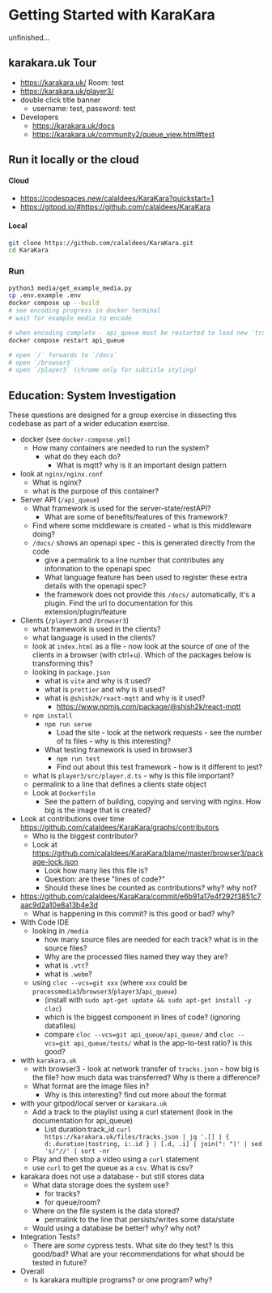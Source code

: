 Getting Started with KaraKara
=============================

unfinished...

karakara.uk Tour
-----------

* https://karakara.uk/
    Room: test
* https://karakara.uk/player3/
* double click title banner
    * username: test, password: test
* Developers
    * https://karakara.uk/docs
    * https://karakara.uk/community2/queue_view.html#test


Run it locally or the cloud
--------------

#### Cloud
* https://codespaces.new/calaldees/KaraKara?quickstart=1
* https://gitpod.io/#https://github.com/calaldees/KaraKara

#### Local
```bash
git clone https://github.com/calaldees/KaraKara.git
cd KaraKara
```

### Run
```bash
python3 media/get_example_media.py
cp .env.example .env
docker compose up --build
# see encoding progress in docker terminal
# wait for example media to encode

# when encoding complete - api_queue must be restarted to load new `tracks.json`
docker compose restart api_queue

# open `/` forwards to `/docs`
# open `/browser3`
# open `/player3` (chrome only for subtitle styling)
```


Education: System Investigation
-------------------------------

These questions are designed for a group exercise in dissecting this codebase as part of a wider education exercise.

* docker (see `docker-compose.yml`)
    * How many containers are needed to run the system?
        * what do they each do?
            * What is mqtt? why is it an important design pattern
* look at `nginx/nginx.conf`
    * What is nginx?
    * what is the purpose of this container?
* Server API (`/api_queue`)
    * What framework is used for the server-state/restAPI?
        * What are some of benefits/features of this framework?
    * Find where some middleware is created - what is this middleware doing?
    * `/docs/` shows an openapi spec - this is generated directly from the code
        * give a permalink to a line number that contributes any information to the openapi spec
        * What language feature has been used to register these extra details with the openapi spec?
        * the framework does not provide this `/docs/` automatically, it's a plugin. Find the url to documentation for this extension/plugin/feature
* Clients (`/player3` and `/browser3`)
    * what framework is used in the clients?
    * what language is used in the clients?
    * look at `index.html` as a file - now look at the source of one of the clients in a browser (with ctrl+u). Which of the packages below is transforming this?
    * looking in `package.json`
        * what is `vite` and why is it used?
        * what is `prettier` and why is it used?
        * what is `@shish2k/react-mqtt` and why is it used?
            * https://www.npmjs.com/package/@shish2k/react-mqtt
    * `npm install`
        * `npm run serve`
            * Load the site - look at the network requests - see the number of ts files - why is this interesting?
        * What testing framework is used in browser3
            * `npm run test`
            * Find out about this test framework - how is it different to jest?
    * what is `player3/src/player.d.ts` - why is this file important?
    * permalink to a line that defines a clients state object
    * Look at `Dockerfile`
        * See the pattern of building, copying and serving with nginx. How big is the image that is created?
* Look at contributions over time https://github.com/calaldees/KaraKara/graphs/contributors
    * Who is the biggest contributor?
    * Look at https://github.com/calaldees/KaraKara/blame/master/browser3/package-lock.json
        * Look how many lies this file is?
        * Question: are these "lines of code?"
        * Should these lines be counted as contributions? why? why not?
* https://github.com/calaldees/KaraKara/commit/e6b91a17e4f292f3851c7aac9d2a10e8a13b4e3d
    * What is happening in this commit? is this good or bad? why?
* With Code IDE
    * looking in `/media` 
        * how many source files are needed for each track? what is in the source files?
        * Why are the processed files named they way they are?
        * what is `.vtt`?
        * what is `.webm`?
    * using  `cloc --vcs=git xxx` (where `xxx` could be `processmedia3`/`browser3`/`player3`/`api_queue`)
        * (install with `sudo apt-get update && sudo apt-get install -y cloc`)
        * which is the biggest component in lines of code? (ignoring datafiles)
        * compare `cloc --vcs=git api_queue/api_queue/` and `cloc --vcs=git api_queue/tests/` what is the app-to-test ratio? is this good?
* with `karakara.uk`
    * with browser3 - look at network transfer of `tracks.json` - how big is the file? how much data was transferred? Why is there a difference?
    * What format are the image files in?
        * Why is this interesting? find out more about the format
* with your gitpod/local server or `karakara.uk`
    * Add a track to the playlist using a curl statement (look in the documentation for api_queue)
        * List duration:track_id `curl https://karakara.uk/files/tracks.json | jq '.[] | { d:.duration|tostring, i:.id } | [.d, .i] | join(": ")' | sed 's/"//' | sort -nr`
    * Play and then stop a video using a `curl` statement
    * use `curl` to get the queue as a `csv`. What is csv?
* karakara does not use a database - but still stores data
    * What data storage does the system use?
        * for tracks?
        * for queue/room?
    * Where on the file system is the data stored?
        * permalink to the line that persists/writes some data/state
    * Would using a database be better? why? why not?
* Integration Tests?
    * There are _some_ cypress tests. What site do they test? Is this good/bad? What are your recommendations for what should be tested in future?
* Overall
    * Is karakara multiple programs? or one program? why?
